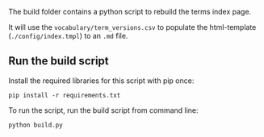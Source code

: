 The build folder contains a python script to rebuild the terms index page.

It will use the `vocabulary/term_versions.csv` to populate the html-template (`./config/index.tmpl`) to an `.md` file.

## Run the build script
Install the required libraries for this script with pip once:

```
pip install -r requirements.txt
```

To run the script, run the build script from command line:

```
python build.py
```
